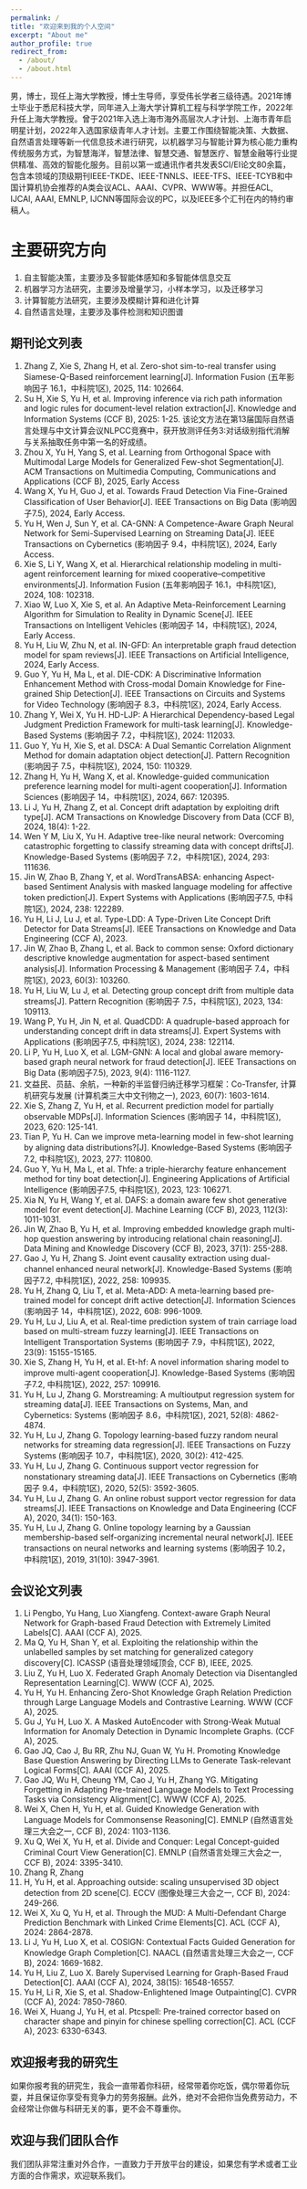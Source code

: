 ```yaml
---
permalink: /
title: "欢迎来到我的个人空间"
excerpt: "About me"
author_profile: true
redirect_from: 
  - /about/
  - /about.html
---
```


男，博士，现任上海大学教授，博士生导师，享受伟长学者三级待遇。2021年博士毕业于悉尼科技大学，同年进入上海大学计算机工程与科学学院工作，2022年升任上海大学教授。曾于2021年入选上海市海外高层次人才计划、上海市青年启明星计划，2022年入选国家级青年人才计划。主要工作围绕智能决策、大数据、自然语言处理等新一代信息技术进行研究，以机器学习与智能计算为核心能力重构传统服务方式，为智慧海洋，智慧法律、智慧交通、智慧医疗、智慧金融等行业提供精准、高效的智能化服务。目前以第一或通讯作者共发表SCI/EI论文80余篇，包含本领域的顶级期刊IEEE-TKDE、IEEE-TNNLS、IEEE-TFS、IEEE-TCYB和中国计算机协会推荐的A类会议ACL、AAAI、CVPR、WWW等。并担任ACL, IJCAI, AAAI, EMNLP, IJCNN等国际会议的PC，以及IEEE多个汇刊在内的特约审稿人。

主要研究方向
======
1. 自主智能决策，主要涉及多智能体感知和多智能体信息交互
2. 机器学习方法研究，主要涉及增量学习，小样本学习，以及迁移学习
3. 计算智能方法研究，主要涉及模糊计算和进化计算
4. 自然语言处理，主要涉及事件检测和知识图谱   

期刊论文列表
------
1. Zhang Z, Xie S, Zhang H, et al. Zero-shot sim-to-real transfer using Siamese-Q-Based reinforcement learning[J]. Information Fusion (五年影响因子 16.1，中科院1区), 2025, 114: 102664.
2. Su H, Xie S, Yu H, et al. Improving inference via rich path information and logic rules for document-level relation extraction[J]. Knowledge and Information Systems (CCF B), 2025: 1-25. 该论文方法在第13届国际自然语言处理与中文计算会议NLPCC竞赛中，获开放测评任务3:对话级别指代消解与关系抽取任务中第一名的好成绩。
3. Zhou X, Yu H, Yang S, et al. Learning from Orthogonal Space with Multimodal Large Models for Generalized Few-shot Segmentation[J]. ACM Transactions on Multimedia Computing, Communications and Applications (CCF B), 2025, Early Access
4. Wang X, Yu H, Guo J, et al. Towards Fraud Detection Via Fine-Grained Classification of User Behavior[J]. IEEE Transactions on Big Data (影响因子7.5), 2024, Early Access.
5. Yu H, Wen J, Sun Y, et al. CA-GNN: A Competence-Aware Graph Neural Network for Semi-Supervised Learning on Streaming Data[J]. IEEE Transactions on Cybernetics (影响因子 9.4，中科院1区), 2024, Early Access.
6. Xie S, Li Y, Wang X, et al. Hierarchical relationship modeling in multi-agent reinforcement learning for mixed cooperative–competitive environments[J]. Information Fusion (五年影响因子 16.1，中科院1区), 2024, 108: 102318.
7. Xiao W, Luo X, Xie S, et al. An Adaptive Meta-Reinforcement Learning Algorithm for Simulation to Reality in Dynamic Scene[J]. IEEE Transactions on Intelligent Vehicles (影响因子 14，中科院1区), 2024, Early Access.
8. Yu H, Liu W, Zhu N, et al. IN-GFD: An interpretable graph fraud detection model for spam reviews[J]. IEEE Transactions on Artificial Intelligence, 2024, Early Access.
9. Guo Y, Yu H, Ma L, et al. DIE-CDK: A Discriminative Information Enhancement Method with Cross-modal Domain Knowledge for Fine-grained Ship Detection[J]. IEEE Transactions on Circuits and Systems for Video Technology (影响因子 8.3，中科院1区), 2024, Early Access.
10. Zhang Y, Wei X, Yu H. HD-LJP: A Hierarchical Dependency-based Legal Judgment Prediction Framework for multi-task learning[J]. Knowledge-Based Systems (影响因子 7.2，中科院1区), 2024: 112033.
11. Guo Y, Yu H, Xie S, et al. DSCA: A Dual Semantic Correlation Alignment Method for domain adaptation object detection[J]. Pattern Recognition (影响因子 7.5，中科院1区), 2024, 150: 110329.
12. Zhang H, Yu H, Wang X, et al. Knowledge-guided communication preference learning model for multi-agent cooperation[J]. Information Sciences (影响因子 14，中科院1区), 2024, 667: 120395.
13. Li J, Yu H, Zhang Z, et al. Concept drift adaptation by exploiting drift type[J]. ACM Transactions on Knowledge Discovery from Data (CCF B), 2024, 18(4): 1-22.
14. Wen Y M, Liu X, Yu H. Adaptive tree-like neural network: Overcoming catastrophic forgetting to classify streaming data with concept drifts[J]. Knowledge-Based Systems (影响因子 7.2，中科院1区), 2024, 293: 111636.
15. Jin W, Zhao B, Zhang Y, et al. WordTransABSA: enhancing Aspect-based Sentiment Analysis with masked language modeling for affective token prediction[J]. Expert Systems with Applications (影响因子7.5, 中科院1区), 2024, 238: 122289.
16. Yu H, Li J, Lu J, et al. Type-LDD: A Type-Driven Lite Concept Drift Detector for Data Streams[J]. IEEE Transactions on Knowledge and Data Engineering (CCF A), 2023.
17. Jin W, Zhao B, Zhang L, et al. Back to common sense: Oxford dictionary descriptive knowledge augmentation for aspect-based sentiment analysis[J]. Information Processing & Management (影响因子 7.4，中科院1区), 2023, 60(3): 103260.
18. Yu H, Liu W, Lu J, et al. Detecting group concept drift from multiple data streams[J]. Pattern Recognition (影响因子 7.5，中科院1区), 2023, 134: 109113.
19. Wang P, Yu H, Jin N, et al. QuadCDD: A quadruple-based approach for understanding concept drift in data streams[J]. Expert Systems with Applications (影响因子7.5, 中科院1区), 2024, 238: 122114.
20. Li P, Yu H, Luo X, et al. LGM-GNN: A local and global aware memory-based graph neural network for fraud detection[J]. IEEE Transactions on Big Data (影响因子7.5), 2023, 9(4): 1116-1127.
21. 文益民、员喆、余航，一种新的半监督归纳迁移学习框架：Co-Transfer, 计算机研究与发展 (计算机类三大中文刊物之一), 2023, 60(7): 1603-1614.
22. Xie S, Zhang Z, Yu H, et al. Recurrent prediction model for partially observable MDPs[J]. Information Sciences (影响因子 14，中科院1区), 2023, 620: 125-141.
23. Tian P, Yu H. Can we improve meta-learning model in few-shot learning by aligning data distributions?[J]. Knowledge-Based Systems (影响因子7.2, 中科院1区), 2023, 277: 110800.
24. Guo Y, Yu H, Ma L, et al. Thfe: a triple-hierarchy feature enhancement method for tiny boat detection[J]. Engineering Applications of Artificial Intelligence (影响因子7.5, 中科院1区), 2023, 123: 106271.
25. Xia N, Yu H, Wang Y, et al. DAFS: a domain aware few shot generative model for event detection[J]. Machine Learning (CCF B), 2023, 112(3): 1011-1031.
26. Jin W, Zhao B, Yu H, et al. Improving embedded knowledge graph multi-hop question answering by introducing relational chain reasoning[J]. Data Mining and Knowledge Discovery (CCF B), 2023, 37(1): 255-288.
27. Gao J, Yu H, Zhang S. Joint event causality extraction using dual-channel enhanced neural network[J]. Knowledge-Based Systems (影响因子7.2, 中科院1区), 2022, 258: 109935.
28. Yu H, Zhang Q, Liu T, et al. Meta-ADD: A meta-learning based pre-trained model for concept drift active detection[J]. Information Sciences (影响因子 14，中科院1区), 2022, 608: 996-1009.
29. Yu H, Lu J, Liu A, et al. Real-time prediction system of train carriage load based on multi-stream fuzzy learning[J]. IEEE Transactions on Intelligent Transportation Systems (影响因子 7.9，中科院1区), 2022, 23(9): 15155-15165.
30. Xie S, Zhang H, Yu H, et al. Et-hf: A novel information sharing model to improve multi-agent cooperation[J]. Knowledge-Based Systems (影响因子7.2, 中科院1区), 2022, 257: 109916.
31. Yu H, Lu J, Zhang G. Morstreaming: A multioutput regression system for streaming data[J]. IEEE Transactions on Systems, Man, and Cybernetics: Systems (影响因子 8.6，中科院1区), 2021, 52(8): 4862-4874.
32. Yu H, Lu J, Zhang G. Topology learning-based fuzzy random neural networks for streaming data regression[J]. IEEE Transactions on Fuzzy Systems (影响因子 10.7，中科院1区), 2020, 30(2): 412-425.
33. Yu H, Lu J, Zhang G. Continuous support vector regression for nonstationary streaming data[J]. IEEE Transactions on Cybernetics (影响因子 9.4，中科院1区), 2020, 52(5): 3592-3605.
34. Yu H, Lu J, Zhang G. An online robust support vector regression for data streams[J]. IEEE Transactions on Knowledge and Data Engineering (CCF A), 2020, 34(1): 150-163.
35. Yu H, Lu J, Zhang G. Online topology learning by a Gaussian membership-based self-organizing incremental neural network[J]. IEEE transactions on neural networks and learning systems (影响因子 10.2，中科院1区), 2019, 31(10): 3947-3961.

会议论文列表
------
1. Li Pengbo, Yu Hang, Luo Xiangfeng. Context-aware Graph Neural Network for Graph-based Fraud Detection with Extremely Limited Labels[C]. AAAI (CCF A), 2025.
2. Ma Q, Yu H, Shan Y, et al. Exploiting the relationship within the unlabelled samples by set matching for generalized category discovery[C]. ICASSP (语音处理领域顶会, CCF B), IEEE, 2025.
3. Liu Z, Yu H, Luo X. Federated Graph Anomaly Detection via Disentangled Representation Learning[C]. WWW (CCF A), 2025. 
4. Yu H, Yu H. Enhancing Zero-Shot Knowledge Graph Relation Prediction through Large Language Models and Contrastive Learning. WWW (CCF A), 2025.
5. Gu J, Yu H, Luo X. A Masked AutoEncoder with Strong-Weak Mutual Information for Anomaly Detection in Dynamic Incomplete Graphs. (CCF A), 2025.
6. Gao JQ, Cao J, Bu RR, Zhu NJ, Guan W, Yu H. Promoting Knowledge Base Question Answering by Directing LLMs to Generate Task-relevant Logical Forms[C]. AAAI (CCF A), 2025.
7. Gao JQ, Wu H, Cheung YM, Cao J, Yu H, Zhang YG. Mitigating Forgetting in Adapting Pre-trained Language Models to Text Processing Tasks via Consistency Alignment[C]. WWW (CCF A), 2025.
8. Wei X, Chen H, Yu H, et al. Guided Knowledge Generation with Language Models for Commonsense Reasoning[C]. EMNLP (自然语言处理三大会之一, CCF B), 2024: 1103-1136.
9. Xu Q, Wei X, Yu H, et al. Divide and Conquer: Legal Concept-guided Criminal Court View Generation[C]. EMNLP (自然语言处理三大会之一, CCF B), 2024: 3395-3410.
10. Zhang R, Zhang
11. H, Yu H, et al. Approaching outside: scaling unsupervised 3D object detection from 2D scene[C]. ECCV (图像处理三大会之一, CCF B), 2024: 249-266.
12. Wei X, Xu Q, Yu H, et al. Through the MUD: A Multi-Defendant Charge Prediction Benchmark with Linked Crime Elements[C]. ACL (CCF A), 2024: 2864-2878.
13. Li J, Yu H, Luo X, et al. COSIGN: Contextual Facts Guided Generation for Knowledge Graph Completion[C]. NAACL (自然语言处理三大会之一, CCF B), 2024: 1669-1682.
14. Yu H, Liu Z, Luo X. Barely Supervised Learning for Graph-Based Fraud Detection[C]. AAAI (CCF A), 2024, 38(15): 16548-16557.
15. Yu H, Li R, Xie S, et al. Shadow-Enlightened Image Outpainting[C]. CVPR (CCF A), 2024: 7850-7860.
16. Wei X, Huang J, Yu H, et al. Ptcspell: Pre-trained corrector based on character shape and pinyin for chinese spelling correction[C]. ACL (CCF A), 2023: 6330-6343.

欢迎报考我的研究生
------
如果你报考我的研究生，我会一直带着你科研，经常带着你吃饭，偶尔带着你玩耍，并且保证你享受有竞争力的劳务报酬。此外，绝对不会把你当免费劳动力，不会经常让你做与科研无关的事，更不会不尊重你。

欢迎与我们团队合作
------
我们团队非常注重对外合作，一直致力于开放平台的建设，如果您有学术或者工业方面的合作需求，欢迎联系我们。
